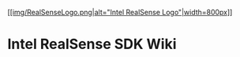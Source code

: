 [[[img/RealSenseLogo.png|alt="Intel RealSense Logo"|width=800px]]](https://github.com/IntelRealSense/librealsense)


# Intel RealSense SDK Wiki
